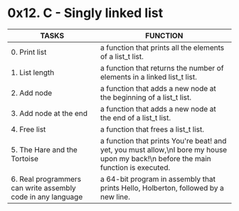 # 0x12. C - Singly linked list
| TASKS | FUNCTION |
| --- | --- |
| 0. Print list | a function that prints all the elements of a list_t list. |
| 1. List length | a function that returns the number of elements in a linked list_t list. |
| 2. Add node | a function that adds a new node at the beginning of a list_t list. |
| 3. Add node at the end | a function that adds a new node at the end of a list_t list. |
| 4. Free list | a function that frees a list_t list. |
| 5. The Hare and the Tortoise | a function that prints You're beat! and yet, you must allow,\nI bore my house upon my back!\n before the main function is executed. | 
| 6. Real programmers can write assembly code in any language | a 64-bit program in assembly that prints Hello, Holberton, followed by a new line. |